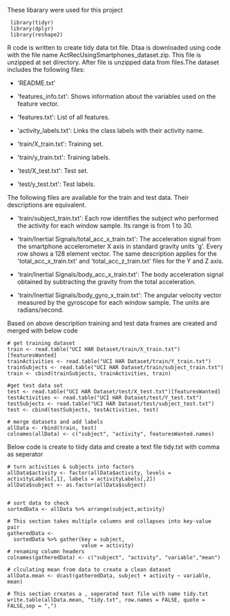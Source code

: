 These libarary were used for this project
```
 library(tidyr)
 library(dplyr)
 library(reshape2)
```
R code is written to create tidy data txt file. Dtaa is downloaded using code with the file name ActRecUsingSmartphones_dataset.zip.   This file is unzipped at set directory. After file is unzipped data from files.The dataset includes the following files:
 
- 'README.txt'

- 'features_info.txt': Shows information about the variables used on the feature vector.

- 'features.txt': List of all features.

- 'activity_labels.txt': Links the class labels with their activity name.

- 'train/X_train.txt': Training set.

- 'train/y_train.txt': Training labels.

- 'test/X_test.txt': Test set.

- 'test/y_test.txt': Test labels.

The following files are available for the train and test data. Their descriptions are equivalent. 

- 'train/subject_train.txt': Each row identifies the subject who performed the activity for each window sample. Its range is from 1 to 30. 

- 'train/Inertial Signals/total_acc_x_train.txt': The acceleration signal from the smartphone accelerometer X axis in standard gravity units 'g'. Every row shows a 128 element vector. The same description applies for the 'total_acc_x_train.txt' and 'total_acc_z_train.txt' files for the Y and Z axis. 

- 'train/Inertial Signals/body_acc_x_train.txt': The body acceleration signal obtained by subtracting the gravity from the total acceleration. 

- 'train/Inertial Signals/body_gyro_x_train.txt': The angular velocity vector measured by the gyroscope for each window sample. The units are radians/second.  

Based on above description training and test data frames are created and merged with below code
 
```
# get training dataset
train <- read.table("UCI HAR Dataset/train/X_train.txt")[featuresWanted]
trainActivities <- read.table("UCI HAR Dataset/train/Y_train.txt")
trainSubjects <- read.table("UCI HAR Dataset/train/subject_train.txt")
train <- cbind(trainSubjects, trainActivities, train)

#get test data set
test <- read.table("UCI HAR Dataset/test/X_test.txt")[featuresWanted]
testActivities <- read.table("UCI HAR Dataset/test/Y_test.txt")
testSubjects <- read.table("UCI HAR Dataset/test/subject_test.txt")
test <- cbind(testSubjects, testActivities, test)

# merge datasets and add labels
allData <- rbind(train, test)
colnames(allData) <- c("subject", "activity", featuresWanted.names)
```
Below code is create to tiidy data and create a text file tidy.txt with comma as seperator

```
# turn activities & subjects into factors
allData$activity <- factor(allData$activity, levels = activityLabels[,1], labels = activityLabels[,2])
allData$subject <- as.factor(allData$subject)


# sort data to check 
sortedData <- allData %>% arrange(subject,activity)

# This section takes multiple columns and collapses into key-value pair
gatheredData <-
  sortedData %>% gather(key = subject,
                        value = activity)
# renaming column headers
colnames(gatheredData) <- c("subject", "activity", "variable","mean")

# clculating mean from data to create a clean dataset
allData.mean <- dcast(gatheredData, subject + activity ~ variable, mean)

# This section creates a , seperated text file with name tidy.txt
write.table(allData.mean, "tidy.txt", row.names = FALSE, quote = FALSE,sep = ",")
```
